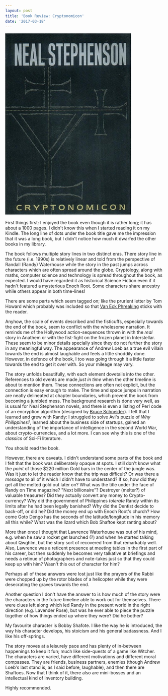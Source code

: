 ```yaml
---
layout: post
title: 'Book Review: Cryptonomicon'
date: '2017-03-18'
---
```


<p class="text-centered">
<a href="https://en.wikipedia.org/wiki/Cryptonomicon#/media/File:Cryptonomicon(1stEd).jpg"><img class="limit-size" src="/content/images/2017/Mar/Cryptonomicon.jpg" alt=""></a>
</p>

First things first: I enjoyed the book even though it is rather long; it has about a 1000 pages. I didn't know this when I started reading it on my Kindle. The long line of dots under the book title gave me the impression that it was a long book, but I didn't notice how much it dwarfed the other books in my library.

The book follows multiple story lines in two distinct eras. There story line in the future (i.e. 1990s) is relatively linear and told from the perspective of Randall (Randy) Waterhouse while the story in the past jumps across characters which are often spread around the globe. Cryptology, along with maths, computer science and technology is spread throughout the book, as expected. I would have regarded it as historical Science Fiction even if it hadn't featured a <span class="spoiler">mysterious Enoch Root.</span> Some characters share ancestry while others appear in both time-lines!

There are some parts which seem tagged on; like the prurient letter by Tom Howard which probably was included so that [Van Eck Phreaking](https://en.wikipedia.org/wiki/Van_Eck_phreaking) sticks with the reader.

Anyhow, the scale of events described and the fisticuffs, especially towards the end of the book, seem to conflict with the wholesome narration. It reminds me of the Hollywood action-sequences thrown in with the _real_ story in Anathem or with the fist-fight <span class="spoiler">on the frozen planet </span>in Interstellar. These seem to be minor details specially since they do not further the story in any meaningful way. The appearance of <span class="spoiler">Andrew Loeb</span> as a true evil villain towards the end is almost laughable and feels a little shoddily done. However, in defence of the book, I too was going through it a little faster towards the end to get it over with. So your mileage may vary.

The story unfolds beautifully, with each element dovetails into the other. References to old events are made _just in time_ when the other timeline is about to mention them. These connections are often not explicit, but the connection is easy enough to make. The time and space jumps in narration are neatly delineated at chapter boundaries, which prevent the book from becoming a jumbled mess. The background research is done very well, as is usual for Neal Stephenson novels, and there is even a listing of Perl code of an encryption algorithm (designed by [Bruce Schneider](https://www.schneier.com/)). I felt that I learned and grew with Randy: I struggled to solve Avi's puzzle of _Why Philippines?_, learned about the business side of startups, gained an understanding of the importance of intelligence in the second World War, about <span class="spoiler">crypto-currencies,</span> and a lot more. I can see why this is one of the _classics_ of Sci-Fi literature.

You should read the book.

However, there are caveats. I didn't understand some parts of the book and I felt that the book was deliberately opaque at spots. I still don't know what the *point* of those <span class="spoiler">$220 million Gold bars </span>in the center of the jungle was. Was it just to let the reader know that the trip was difficult? Or was there a _message_ to all of it which I didn't have to understand? If so, how did they get all the <span class="spoiler">melted gold out later on</span>? What was the title under the face of Randy <span class="spoiler">on Time magazine? "Next billionaire"? Destroyer (melter?) of valuable treasures?</span> Did they actually convert any money <span class="spoiler">to Crypto-currency</span>? Why did the <span class="spoiler">government of Philippines</span> _tolerate_ <span class="spoiler">Randy</span> within its limits after he had been <span class="spoiler">legally banished</span>? Why did the Dentist decide to back-off, or did he? Did the money end up with <span class="spoiler">Enoch Root's church</span>? How come <span class="spoiler">Goto Dengo </span>has the seconds of the latitude/longitude in his memory all this while? What was the lizard which Bob Shaftoe kept ranting about? 

More than once I thought that Lawrence Waterhouse was out of his mind, e.g. when he saw a rocket get launched (?) and when he started talking about <span class="spoiler">Qwghlm</span>, but the story sort of recovered from that remarkably well. Also, Lawrence was a reticent presence at meeting tables in the first part of his career, but then suddenly he becomes very talkative at briefings and needs a retinue of photographers and note-takes just so that they could keep up with him? Wasn't this out of character for him?

Perhaps all of these answers were lost just like the prayers of the Rabbi were chopped up by the rotor blades of a helicopter while they were <span class="spoiler">desecrating the graves</span> towards the end.

Another question I don't have the answer to is how much of the story were the characters in the future timeline able to work out for themselves. There were clues left along which led Randy in the present world in the right direction (e.g. <span class="spoiler">Lavender Rose)</span>, but was he ever able to piece the puzzle together of how things ended up where they were? Did he bother? 

My favourite character is Bobby Shafote. I like the way he is introduced, the way his character develops, his stoicism and his general badassness. And I like his off-springs.

The story moves at a leisurely pace and has plenty of in-between happenings to keep it fun; much like side-quests of a game like Witcher. The characters are varied, have different motivations and different moral compasses. They are friends, business partners, enemies (though <span class="spoiler">Andrew Loeb</span>'s last stand is, as I said before, laughable), and then there are Shaftoes. Now that I think of it, there also are mini-bosses and an intellectual kind of inventory building.

Highly recommended.
